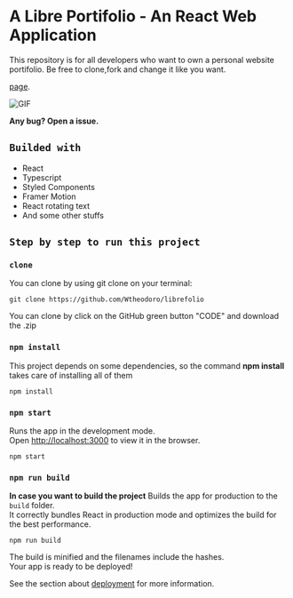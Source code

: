 # A Libre Portifolio - An React Web Application

This repository is for all developers who want to own a personal website portifolio. Be free to clone,fork and change it like you want.

[page](https://librefolio.netlify.app/).

![GIF](https://github.com/Wtheodoro/librefolio/blob/main/public/Gif/desktopPreview.gif)

**Any bug? Open a issue.**
## `Builded with`
- React
- Typescript
- Styled Components
- Framer Motion
- React rotating text
- And some other stuffs

## `Step by step to run this project`

### `clone`
You can clone by using git clone on your terminal:

    git clone https://github.com/Wtheodoro/librefolio

You can clone by click on the GitHub green button "CODE" and download the .zip

### `npm install`
This project depends on some dependencies, so the command **npm install** takes care of installing all of them

    npm install


### `npm start`
Runs the app in the development mode.\
Open [http://localhost:3000](http://localhost:3000) to view it in the browser.

    npm start

### `npm run build`
**In case you want to build the project**
Builds the app for production to the `build` folder.\
It correctly bundles React in production mode and optimizes the build for the best performance.

    npm run build

The build is minified and the filenames include the hashes.\
Your app is ready to be deployed!

See the section about [deployment](https://facebook.github.io/create-react-app/docs/deployment) for more information.
